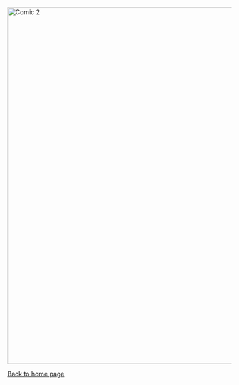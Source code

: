 <img src="https://nicolascuello.github.io/Stellar-MADE/images/Exoplanetes2.jpg" alt="Comic 2" width="800"/>

[Back to home page](https://nicolascuello.github.io/Stellar-MADE/)